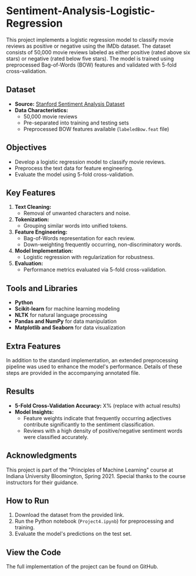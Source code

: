 # Sentiment-Analysis-Logistic-Regression
This project implements a logistic regression model to classify movie reviews as positive or negative using the IMDb dataset. The dataset consists of 50,000 movie reviews labeled as either positive (rated above six stars) or negative (rated below five stars). The model is trained using preprocessed Bag-of-Words (BOW) features and validated with 5-fold cross-validation.

## Dataset
- **Source:** [Stanford Sentiment Analysis Dataset](http://ai.stanford.edu/~amaas/data/sentiment/)
- **Data Characteristics:**
  - 50,000 movie reviews
  - Pre-separated into training and testing sets
  - Preprocessed BOW features available (`labeledBow.feat` file)

## Objectives
- Develop a logistic regression model to classify movie reviews.
- Preprocess the text data for feature engineering.
- Evaluate the model using 5-fold cross-validation.

## Key Features
1. **Text Cleaning:**
   - Removal of unwanted characters and noise.
2. **Tokenization:**
   - Grouping similar words into unified tokens.
3. **Feature Engineering:**
   - Bag-of-Words representation for each review.
   - Down-weighting frequently occurring, non-discriminatory words.
4. **Model Implementation:**
   - Logistic regression with regularization for robustness.
5. **Evaluation:**
   - Performance metrics evaluated via 5-fold cross-validation.

## Tools and Libraries
- **Python**
- **Scikit-learn** for machine learning modeling
- **NLTK** for natural language processing
- **Pandas and NumPy** for data manipulation
- **Matplotlib and Seaborn** for data visualization

## Extra Features
In addition to the standard implementation, an extended preprocessing pipeline was used to enhance the model's performance. Details of these steps are provided in the accompanying annotated file.

## Results
- **5-Fold Cross-Validation Accuracy:** X% (replace with actual results)
- **Model Insights:**
  - Feature weights indicate that frequently occurring adjectives contribute significantly to the sentiment classification.
  - Reviews with a high density of positive/negative sentiment words were classified accurately.

## Acknowledgments
This project is part of the "Principles of Machine Learning" course at Indiana University Bloomington, Spring 2021. Special thanks to the course instructors for their guidance.

## How to Run
1. Download the dataset from the provided link.
2. Run the Python notebook (`Project4.ipynb`) for preprocessing and training.
3. Evaluate the model's predictions on the test set.

## View the Code
The full implementation of the project can be found on GitHub.
